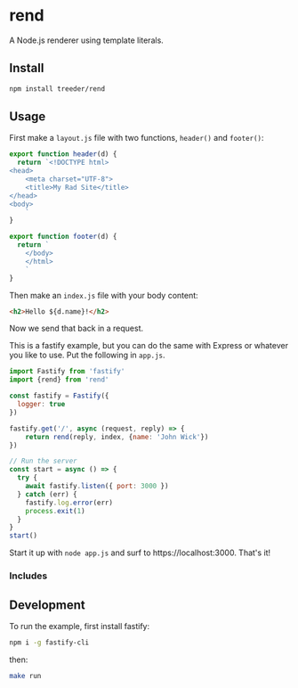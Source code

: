 # rend

A Node.js renderer using template literals.

## Install

```sh
npm install treeder/rend
```

## Usage

First make a `layout.js` file with two functions, `header()` and `footer()`:

```js
export function header(d) {
  return `<!DOCTYPE html>
<head>
    <meta charset="UTF-8">
    <title>My Rad Site</title>
</head>
<body>
    `
}

export function footer(d) {
  return `
    </body>
    </html>
    `
}
```

Then make an `index.js` file with your body content:

```html
<h2>Hello ${d.name}!</h2>
```

Now we send that back in a request.

This is a fastify example, but you can do the same with Express or whatever you like to use. Put the following in `app.js`.

```js
import Fastify from 'fastify'
import {rend} from 'rend'

const fastify = Fastify({
  logger: true
})

fastify.get('/', async (request, reply) => {
    return rend(reply, index, {name: 'John Wick'})
})

// Run the server
const start = async () => {
  try {
    await fastify.listen({ port: 3000 })
  } catch (err) {
    fastify.log.error(err)
    process.exit(1)
  }
}
start()
```

Start it up with `node app.js` and surf to https://localhost:3000. That's it!

### Includes

## Development

To run the example, first install fastify:

```sh
npm i -g fastify-cli
```

then:

```sh
make run
```
